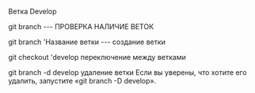 Ветка Develop

git branch --- ПРОВЕРКА НАЛИЧИЕ ВЕТОК

git branch 'Название ветки  --- создание ветки

git checkout 'develop  переключение между ветками

git branch -d develop удаление ветки
Если вы уверены, что хотите его удалить, запустите «git branch -D develop».
